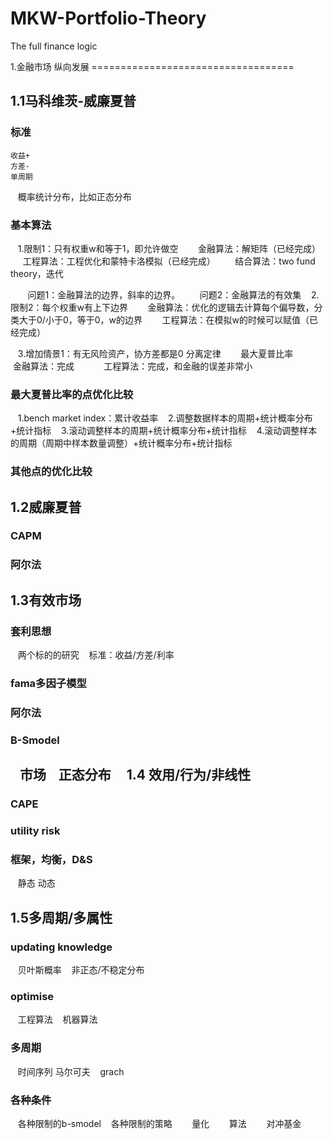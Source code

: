 # MKW-Portfolio-Theory
The full finance logic

1.金融市场 纵向发展
===================================  

1.1马科维茨-威廉夏普
----------------------------------- 
### 标准
    收益+
    方差-
    单周期
    概率统计分布，比如正态分布
    
### 基本算法
    1.限制1：只有权重w和等于1，即允许做空
        金融算法：解矩阵（已经完成）
        工程算法：工程优化和蒙特卡洛模拟（已经完成）
        结合算法：two fund theory，迭代
        
        问题1：金融算法的边界，斜率的边界。
        问题2：金融算法的有效集
    2.限制2：每个权重w有上下边界
        金融算法：优化的逻辑去计算每个偏导数，分类大于0/小于0，等于0，w的边界
        工程算法：在模拟w的时候可以赋值（已经完成）
        
        
    3.增加情景1：有无风险资产，协方差都是0
        分离定律
        最大夏普比率
            金融算法：完成
            工程算法：完成，和金融的误差非常小
            
### 最大夏普比率的点优化比较
    1.bench market index：累计收益率
    2.调整数据样本的周期+统计概率分布+统计指标
    3.滚动调整样本的周期+统计概率分布+统计指标
    4.滚动调整样本的周期（周期中样本数量调整）+统计概率分布+统计指标
    
### 其他点的优化比较

1.2威廉夏普
----------------------------------- 

### CAPM

### 阿尔法

1.3有效市场
----------------------------------- 

### 套利思想
    两个标的的研究
    标准：收益/方差/利率 
### fama多因子模型

### 阿尔法

### B-Smodel
    市场
    正态分布
    
1.4 效用/行为/非线性
----------------------------------- 

### CAPE

### utility risk

### 框架，均衡，D&S
    静态
    动态
    
1.5多周期/多属性
----------------------------------- 

### updating knowledge
    贝叶斯概率
    非正态/不稳定分布
    
 
### optimise 
    工程算法
    机器算法
    
### 多周期
    时间序列
    马尔可夫
    grach
    
### 各种条件
    各种限制的b-smodel
    各种限制的策略
        量化
        算法
        对冲基金
